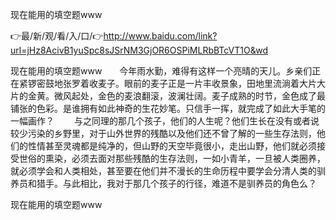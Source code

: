 现在能用的填空题www

👉最/新/观/看/入/口/👉http://www.baidu.com/link?url=jHz8AcivB1yuSpc8sJSrNM3GjOR6OSPiMLRbBTcVT1O&wd

现在能用的填空题www　　今年雨水勤，难得有这样一个亮晴的天儿。乡亲们正在紧锣密鼓地张罗着收麦子。眼前的麦子正是一片丰收景象，田地里流淌着大片大片的金黄。微风起处，金色的麦浪翻滚，波澜壮阔。麦子成熟的时节，金色成了最铺张的色彩。是谁拥有如此神奇的生花妙笔。只信手一挥，就完成了如此大手笔的一幅画作？
　　与之同理的那几个孩子，他们的人生呢？他们生长在没有或者说较少污染的乡野里，对于山外世界的残酷以及他们还不曾了解的一些生存法则，他们的性情甚至灵魂都是纯净的，但山野的天空毕竟很小，走出山野，他们就必须接受世俗的熏染，必须去面对那些残酷的生存法则，一如小青羊，一旦被人类圈养，就必须学会和人类相处，甚至要在他们并不漫长的生命历程中要学会分清人类的驯养员和猎手。与此相比，我对于那几个孩子的行径，难道不是驯养员的角色么？


现在能用的填空题www
